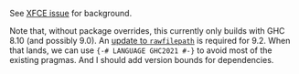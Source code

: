 See [XFCE issue](https://gitlab.xfce.org/xfce/xfce4-power-manager/-/issues/100) for background.

Note that, without package overrides, this currently only builds with GHC 8.10 (and possibly 9.0). An [update to `rawfilepath`](https://github.com/xtendo-org/rawfilepath/pull/5) is required for 9.2. When that lands, we can use `{-# LANGUAGE GHC2021 #-}` to avoid most of the existing pragmas. And I should add version bounds for dependencies.
